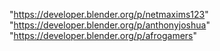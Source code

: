 "https://developer.blender.org/p/netmaxims123"
"https://developer.blender.org/p/anthonyjoshua"
"https://developer.blender.org/p/afrogamers"
 
 

